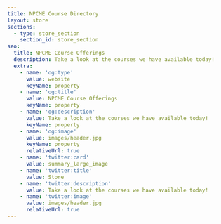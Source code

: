 ```yaml
---
title: NPCME Course Directory
layout: store
sections:
  - type: store_section
    section_id: store_section
seo:
  title: NPCME Course Offerings
  description: Take a look at the courses we have available today!
  extra:
    - name: 'og:type'
      value: website
      keyName: property
    - name: 'og:title'
      value: NPCME Course Offerings
      keyName: property
    - name: 'og:description'
      value: Take a look at the courses we have available today!
      keyName: property
    - name: 'og:image'
      value: images/header.jpg
      keyName: property
      relativeUrl: true
    - name: 'twitter:card'
      value: summary_large_image
    - name: 'twitter:title'
      value: Store
    - name: 'twitter:description'
      value: Take a look at the courses we have available today!
    - name: 'twitter:image'
      value: images/header.jpg
      relativeUrl: true
---
```

